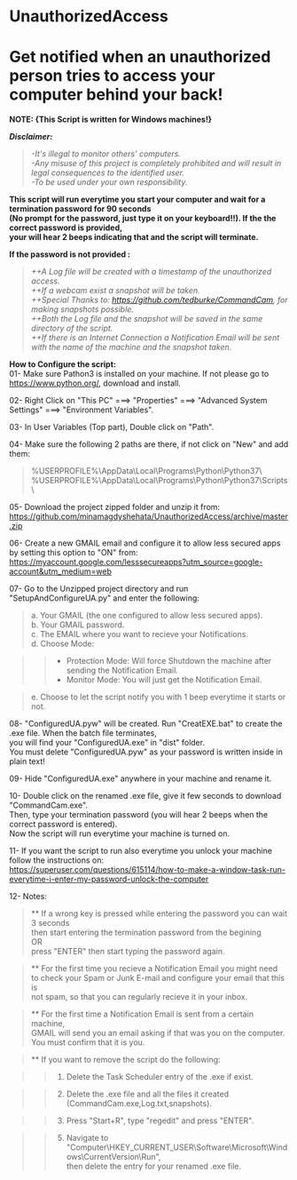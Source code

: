 # **UnauthorizedAccess**
# Get notified when an unauthorized person tries to access your computer behind your back!

**NOTE: {This Script is written for Windows machines!}**


***Disclaimer:***  
>*-It's illegal to monitor others' computers.*  
>*-Any misuse of this project is completely prohibited and will result in legal consequences to the identified user.*  
>*-To be used under your own responsibility.*  

**This script will run everytime you start your computer and wait for a termination password for 90 seconds  
(No prompt for the password, just type it on your keyboard!!). If the the correct password is provided,  
your will hear 2 beeps indicating that and the script will terminate.**  

**If the password is not provided :**  
>  *++A Log file will be created with a timestamp of the unauthorized access.*  
>  *++If a webcam exist a snapshot will be taken.*  
>  *++Special Thanks to: https://github.com/tedburke/CommandCam, for making snapshots possible.*  
>  *++Both the Log file and the snapshot will be saved in the same directory of the script.*  
>  *++If there is an Internet Connection a Notification Email will be sent with the name of the machine and the snapshot taken.*      

**How to Configure the script:**  
01- Make sure Pathon3 is installed on your machine. If not please go to https://www.python.org/, download and install.  

02- Right Click on "This PC" ===> "Properties" ===> "Advanced System Settings" ===> "Environment Variables".  

03- In User Variables (Top part), Double click on "Path".  

04- Make sure the following 2 paths are there, if not click on "New" and add them:  

>%USERPROFILE%\AppData\Local\Programs\Python\Python37\  
%USERPROFILE%\AppData\Local\Programs\Python\Python37\Scripts\  

05- Download the project zipped folder and unzip it from:  
https://github.com/minamagdyshehata/UnauthorizedAccess/archive/master.zip  

06- Create a new GMAIL email and configure it to allow less secured apps by setting this option to "ON" from:  
https://myaccount.google.com/lesssecureapps?utm_source=google-account&utm_medium=web  

07- Go to the Unzipped project directory and run "SetupAndConfigureUA.py" and enter the following:  
>a. Your GMAIL (the one configured to allow less secured apps).  
b. Your GMAIL password.  
c. The EMAIL where you want to recieve your Notifications.  
d. Choose Mode:  

>>+ Protection Mode: Will force Shutdown the machine after sending the Notification Email.  
>>+ Monitor Mode: You will just get the Notification Email.  

>e. Choose to let the script notify you with 1 beep everytime it starts or not.  

08- "ConfiguredUA.pyw" will be created. Run "CreatEXE.bat" to create the .exe file. When the batch file terminates,  
you will find your "ConfiguredUA.exe" in "dist" folder.  
You must delete "ConfiguredUA.pyw" as your password is written inside in plain text!  

09- Hide "ConfiguredUA.exe" anywhere in your machine and rename it.  

10- Double click on the renamed .exe file, give it few seconds to download "CommandCam.exe".  
Then, type your termination password (you will hear 2 beeps when the correct password is entered).  
Now the script will run everytime your machine is turned on.  

11- If you want the script to run also everytime you unlock your machine follow the instructions on:  
https://superuser.com/questions/615114/how-to-make-a-window-task-run-everytime-i-enter-my-password-unlock-the-computer  

12- Notes:  
>** If a wrong key is pressed while entering the password you can wait 3 seconds  
    then start entering the termination password from the begining  
    OR  
    press "ENTER" then start typing the password again.  
    
>** For the first time you recieve a Notification Email you might need  
to check your Spam or Junk E-mail and configure your email that this is  
not spam, so that you can regularly recieve it in your inbox.  

>** For the first time a Notification Email is sent from a certain machine,  
GMAIL will send you an email asking if that was you on the computer.  
You must confirm that it is you.  

>** If you want to remove the script do the following:

>>1. Delete the Task Scheduler entry of the .exe if exist.  

>>2. Delete the .exe file and all the files it created (CommandCam.exe,Log.txt,snapshots).  

>>3. Press "Start+R", type "regedit" and press "ENTER".  

>>5. Navigate to "Computer\HKEY_CURRENT_USER\Software\Microsoft\Windows\CurrentVersion\Run",  
>>then delete the entry for your renamed .exe file.  
                               
